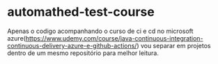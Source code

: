 # automathed-test-course

Apenas o codigo acompanhando o curso de ci e cd no microsoft azure(https://www.udemy.com/course/java-continuous-integration-continuous-delivery-azure-e-github-actions/) vou separar em projetos dentro de um mesmo repositório para melhor leitura.
